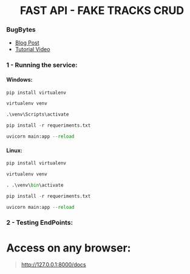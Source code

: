 <h1 align="center">FAST API - FAKE TRACKS CRUD</h1>

### BugBytes
- [Blog Post](https://www.bugbytes.io/posts/creating-a-music-track-api-with-fastapi-in-python/)
- [Tutorial Video](https://www.youtube.com/watch?v=gV-EpY2TeQ0)

### 1 - Running the service:

#### Windows:

```python
pip install virtualenv

virtualenv venv

.\venv\Scripts\activate

pip install -r requeriments.txt

uvicorn main:app --reload
```

#### Linux:

```python
pip install virtualenv

virtualenv venv

. .\venv\bin\activate

pip install -r requeriments.txt

uvicorn main:app --reload
```

### 2 - Testing EndPoints:

# Access on any browser:

> http://127.0.0.1:8000/docs
